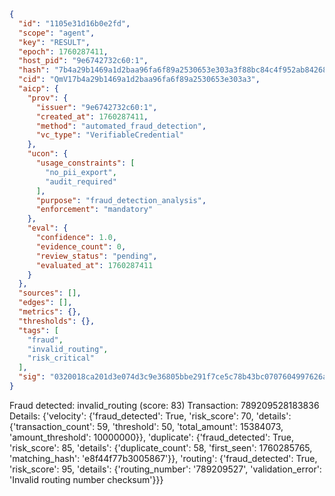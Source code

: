```json
{
  "id": "1105e31d16b0e2fd",
  "scope": "agent",
  "key": "RESULT",
  "epoch": 1760287411,
  "host_pid": "9e6742732c60:1",
  "hash": "7b4a29b1469a1d2baa96fa6f89a2530653e303a3f88bc84c4f952ab84268c7d9",
  "cid": "QmV17b4a29b1469a1d2baa96fa6f89a2530653e303a3",
  "aicp": {
    "prov": {
      "issuer": "9e6742732c60:1",
      "created_at": 1760287411,
      "method": "automated_fraud_detection",
      "vc_type": "VerifiableCredential"
    },
    "ucon": {
      "usage_constraints": [
        "no_pii_export",
        "audit_required"
      ],
      "purpose": "fraud_detection_analysis",
      "enforcement": "mandatory"
    },
    "eval": {
      "confidence": 1.0,
      "evidence_count": 0,
      "review_status": "pending",
      "evaluated_at": 1760287411
    }
  },
  "sources": [],
  "edges": [],
  "metrics": {},
  "thresholds": {},
  "tags": [
    "fraud",
    "invalid_routing",
    "risk_critical"
  ],
  "sig": "0320018ca201d3e074d3c9e36805bbe291f7ce5c78b43bc0707604997626a8ac"
}
```

Fraud detected: invalid_routing (score: 83)
Transaction: 789209528183836
Details: {'velocity': {'fraud_detected': True, 'risk_score': 70, 'details': {'transaction_count': 59, 'threshold': 50, 'total_amount': 15384073, 'amount_threshold': 10000000}}, 'duplicate': {'fraud_detected': True, 'risk_score': 85, 'details': {'duplicate_count': 58, 'first_seen': 1760285765, 'matching_hash': 'e8f44f77b3005867'}}, 'routing': {'fraud_detected': True, 'risk_score': 95, 'details': {'routing_number': '789209527', 'validation_error': 'Invalid routing number checksum'}}}